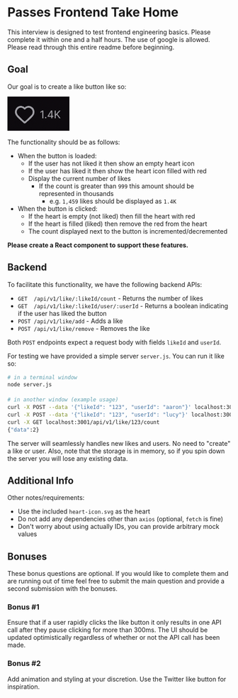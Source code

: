 # Passes Frontend Take Home

This interview is designed to test frontend engineering basics. Please complete
it within one and a half hours. The use of google is allowed. Please read through
this entire readme before beginning.

## Goal

Our goal is to create a like button like so:

![design](design.png)

The functionality should be as follows:
- When the button is loaded:
  - If the user has not liked it then show an empty heart icon
  - If the user has liked it then show the heart icon filled with red
  - Display the current number of likes
    - If the count is greater than `999` this amount should be represented in
      thousands
      - e.g. `1,459` likes should be displayed as `1.4K`
- When the button is clicked:
  - If the heart is empty (not liked) then fill the heart with red
  - If the heart is filled (liked) then remove the red from the heart
  - The count displayed next to the button is incremented/decremented

**Please create a React component to support these features.**

## Backend

To facilitate this functionality, we have the following backend APIs:
- `GET  /api/v1/like/:likeId/count` - Returns the number of likes
- `GET  /api/v1/like/:likeId/user/:userId` - Returns a boolean indicating if the
  user has liked the button
- `POST /api/v1/like/add` - Adds a like
- `POST /api/v1/like/remove` - Removes the like

Both `POST` endpoints expect a request body with fields `likeId` and `userId`.

For testing we have provided a simple server `server.js`. You can run it like so:
```bash
# in a terminal window
node server.js

# in another window (example usage)
curl -X POST --data '{"likeId": "123", "userId": "aaron"}' localhost:3001/api/v1/like/add
curl -X POST --data '{"likeId": "123", "userId": "lucy"}' localhost:3001/api/v1/like/add
curl -X GET localhost:3001/api/v1/like/123/count
{"data":2}
```

The server will seamlessly handles new likes and users. No need to "create" a
like or user. Also, note that the storage is in memory, so if you spin down the
server you will lose any existing data.

## Additional Info

Other notes/requirements:
- Use the included `heart-icon.svg` as the heart
- Do not add any dependencies other than `axios` (optional, `fetch` is fine)
- Don't worry about using actually IDs, you can provide arbitrary mock values

## Bonuses

These bonus questions are optional. If you would like to complete them and are
running out of time feel free to submit the main question and provide a second
submission with the bonuses.

### Bonus #1

Ensure that if a user rapidly clicks the like button it only results in one API
call after they pause clicking for more than 300ms. The UI should be updated
optimistically regardless of whether or not the API call has been made.

### Bonus #2

Add animation and styling at your discretion. Use the Twitter like button for
inspiration.
